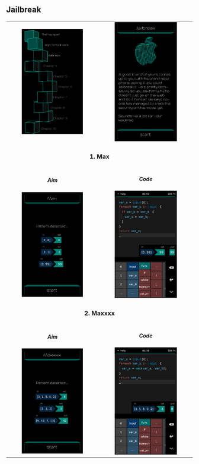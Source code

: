 ## Jailbreak

<table border=0 align="center">
    <tr>
        <td align="center" valign="middle">
            <img src="chapter_03.png" alt="Chapter 3" width="70%">
        </td>
        <td align="center" valign="middle">
            <img src="jailbreak.png" alt="jailbreak" width="70%">
        </td>
    </tr>
    <tr>
        <td align="center" valign="middle" colspan=2>
            <h3>1. Max</h3>
        </td>
    </tr>
    <tr>
        <td align="center" valign="middle">
                <h5>Aim</h5>
                <img src="01_max_aim.png" alt="01 max aim" width="70%">
        </td>
        <td align="center" valign="middle">
                <h5>Code</h5>
                <img src="01_max_solution.png" alt="01 max solution" width="70%">
        </td>
    </tr>
    <tr>
        <td align="center" valign="middle" colspan=2>
            <h3>2. Maxxxx</h3>
        </td>
    </tr>
    <tr>
        <td align="center" valign="middle">
                <h5>Aim</h5>
                <img src="02_maxxxx_aim.png" alt="02 maxxxx aim" width="70%">
        </td>
        <td align="center" valign="middle">
                <h5>Code</h5>
                <img src="02_maxxxx_solution.png" alt="02 maxxxx solution" width="70%">
        </td>
    </tr>
</table>
